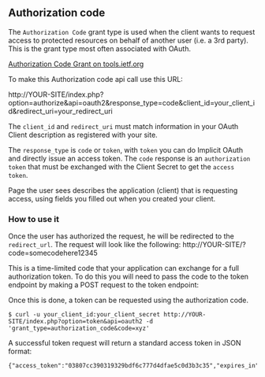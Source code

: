 ## Authorization code

The `Authorization Code` grant type is used when the client wants to request access to protected resources on behalf of another user (i.e. a 3rd party).
This is the grant type most often associated with OAuth.

[Authorization Code Grant on tools.ietf.org](http://tools.ietf.org/html/rfc6749#section-4.1)

To make this Authorization code api call use this URL:

http://YOUR-SITE/index.php?option=authorize&api=oauth2&response_type=code&client_id=your_client_id&redirect_uri=your_redirect_uri

The `client_id` and `redirect_uri` must match information in your OAuth Client description as registered with your site.

The `response_type` is `code` or `token`, with `token` you can do Implicit OAuth and directly issue an access token.
The `code` response is an `authorization token` that must be exchanged with the Client Secret to get the `access token`.

Page the user sees describes the application (client) that is requesting access, using fields you filled out when you created your client.


### How to use it

Once the user has authorized the request, he will be redirected to the `redirect_url`.
The request will look like the following: http://YOUR-SITE/?code=somecodehere12345

This is a time-limited code that your application can exchange for a full authorization token.
To do this you will need to pass the code to the token endpoint by making a POST request to the token endpoint:

Once this is done, a token can be requested using the authorization code.

```
$ curl -u your_client_id:your_client_secret http://YOUR-SITE/index.php?option=token&api=oauth2 -d 'grant_type=authorization_code&code=xyz'
```

A successful token request will return a standard access token in JSON format:

```
{"access_token":"03807cc390319329bdf6c777d4dfae5c0d3b3c35","expires_in":3600,"token_type":"bearer","scope":null}
```
